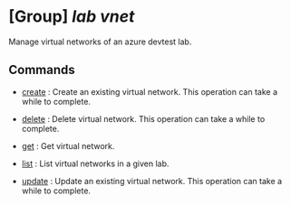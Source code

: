# [Group] _lab vnet_

Manage virtual networks of an azure devtest lab.

## Commands

- [create](/Commands/lab/vnet/_create.md)
: Create an existing virtual network. This operation can take a while to complete.

- [delete](/Commands/lab/vnet/_delete.md)
: Delete virtual network. This operation can take a while to complete.

- [get](/Commands/lab/vnet/_get.md)
: Get virtual network.

- [list](/Commands/lab/vnet/_list.md)
: List virtual networks in a given lab.

- [update](/Commands/lab/vnet/_update.md)
: Update an existing virtual network. This operation can take a while to complete.
